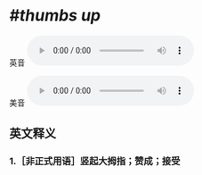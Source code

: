 # ***\#thumbs up*** 
英音
<audio src="./media/thumbs up1_AAC.aac" controls="controls"></audio>

美音
<audio src="./media/thumbs up2_AAC.aac" controls="controls"></audio>



  

英文释义
---
### 1.**［非正式用语］竖起大拇指；赞成；接受**  


